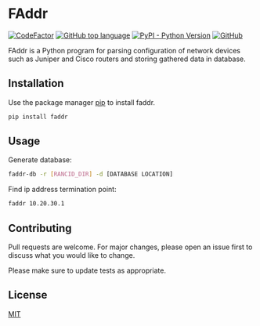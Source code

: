 # FAddr

[![CodeFactor](https://www.codefactor.io/repository/github/kido5217/faddr/badge)](https://www.codefactor.io/repository/github/kido5217/faddr)
[![GitHub top language](https://img.shields.io/github/languages/top/kido5217/faddr)](https://www.python.org/)
[![PyPI - Python Version](https://img.shields.io/pypi/pyversions/faddr)](https://pypi.org/project/faddr/)
[![GitHub](https://img.shields.io/github/license/kido5217/faddr)](https://opensource.org/licenses/MIT)

FAddr is a Python program for parsing configuration of network devices such as Juniper and Cisco routers and storing gathered data in database.

## Installation

Use the package manager [pip](https://pip.pypa.io/en/stable/) to install faddr.

```bash
pip install faddr
```

## Usage

Generate database:

```bash
faddr-db -r [RANCID_DIR] -d [DATABASE LOCATION]
```

Find ip address termination point:

```bash
faddr 10.20.30.1
```

## Contributing

Pull requests are welcome. For major changes, please open an issue first to discuss what you would like to change.

Please make sure to update tests as appropriate.

## License

[MIT](https://choosealicense.com/licenses/mit/)
